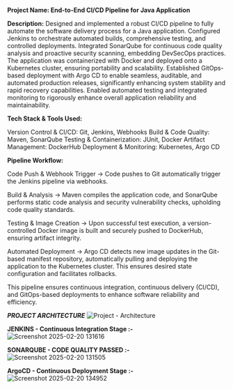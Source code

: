 **Project Name: End-to-End CI/CD Pipeline for Java Application**

**Description:**
Designed and implemented a robust CI/CD pipeline to fully automate the software delivery process for a Java application. Configured Jenkins to orchestrate automated builds, comprehensive testing, and controlled deployments. Integrated SonarQube for continuous code quality analysis and proactive security scanning, embedding DevSecOps practices. The application was containerized with Docker and deployed onto a Kubernetes cluster, ensuring portability and scalability. Established GitOps-based deployment with Argo CD to enable seamless, auditable, and automated production releases, significantly enhancing system stability and rapid recovery capabilities. Enabled automated testing and integrated monitoring to rigorously enhance overall application reliability and maintainability.

**Tech Stack & Tools Used:**

Version Control & CI/CD: Git, Jenkins, Webhooks
Build & Code Quality: Maven, SonarQube
Testing & Containerization: JUnit, Docker
Artifact Management: DockerHub
Deployment & Monitoring: Kubernetes, Argo CD

**Pipeline Workflow:**

Code Push & Webhook Trigger → Code pushes to Git automatically trigger the Jenkins pipeline via webhooks.

Build & Analysis → Maven compiles the application code, and SonarQube performs static code analysis and security vulnerability checks, upholding code quality standards.

Testing & Image Creation → Upon successful test execution, a version-controlled Docker image is built and securely pushed to DockerHub, ensuring artifact integrity.

Automated Deployment → Argo CD detects new image updates in the Git-based manifest repository, automatically pulling and deploying the application to the Kubernetes cluster. 
This ensures desired state configuration and facilitates rollbacks.

This pipeline ensures continuous integration, continuous delivery (CI/CD), and GitOps-based deployments to enhance software reliability and efficiency.

***PROJECT ARCHITECTURE***
![Project - Architecture](https://github.com/user-attachments/assets/7db647b7-0524-4af0-ba5b-155b5a1fe38d)


**JENKINS - Continuous Integration Stage :-**
![Screenshot 2025-02-20 131616](https://github.com/user-attachments/assets/c4b35ad6-e740-4fe1-af84-09a23e731b4f)


**SONARQUBE - CODE QUALITY PASSED :-**
![Screenshot 2025-02-20 131505](https://github.com/user-attachments/assets/47b69e59-5306-4484-a7fb-235a69846693)


**ArgoCD - Continuous Deployment Stage :-**
![Screenshot 2025-02-20 134952](https://github.com/user-attachments/assets/dd2f1719-792d-444f-893a-0989a1431ceb)

